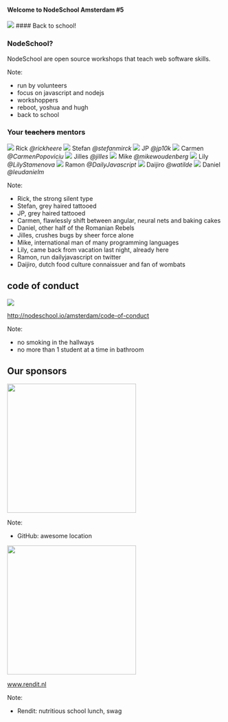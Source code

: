 #### Welcome to NodeSchool Amsterdam #5
<img src="images/nodeschool-logo.png" style="border: 0; box-shadow: none; ">
#### Back to school!


### NodeSchool?

NodeSchool are open source workshops that teach web software skills.

Note:
- run by volunteers
- focus on javascript and nodejs
- workshoppers
- reboot, yoshua and hugh
- back to school


### Your ~~teachers~~ mentors

<div class="hosts">
	<a class="host">
		<img src="https://avatars1.githubusercontent.com/u/803178?v=3&s=400">
		<span>Rick</span>
		<i class="twitter">@rickheere</i>
	</a>
	<a class="host">
		<img src="https://avatars2.githubusercontent.com/u/3287987?v=3&s=400">
		<span>Stefan</span>
		<i class="twitter">@stefanmirck</i>
	</a>
	<a class="host">
		<img src="https://pbs.twimg.com/profile_images/762746347476905985/57EtwLMQ_400x400.jpg">
		<span>JP</span>
		<i class="twitter">@jp10k</i>
	</a>
	<a class="host">
		<img src="images/carmen.jpg">
		<span>Carmen</span>
		<i class="twitter">@CarmenPopoviciu</i>
	</a>
	<a class="host">
		<img src="https://avatars3.githubusercontent.com/u/2955483?v=3&s=460">
		<span>Jilles</span>
		<i class="twitter">@jilles</i>
	</a>
	<a class="host">
		<img src="https://avatars2.githubusercontent.com/u/5583336?v=3&s=460">
		<span>Mike</span>
		<i class="twitter">@mikewoudenberg</i>
	</a>
	<a class="host">
		<img src="https://avatars1.githubusercontent.com/u/13063149?v=3&s=460">
		<span>Lily</span>
		<i class="twitter">@LilyStamenova</i>
	</a>
	<a class="host">
		<img src="images/ramon.jpeg">
		<span>Ramon</span>
		<i class="twitter">@DailyJavascript</i>
	</a>
	<a class="host">
		<img src="images/watilde.jpeg">
		<span>Daijiro</span>
		<i class="twitter">@watilde</i>
	</a>
	<a class="host">
		<img src="images/daniel-leu.jpeg">
		<span>Daniel</span>
		<i class="twitter">@leudanielm</i>
	</a>
</div>

Note:
- Rick, the strong silent type
- Stefan, grey haired tattooed
- JP, grey haired tattooed
- Carmen, flawlessly shift between angular, neural nets and baking cakes
- Daniel, other half of the Romanian Rebels
- Jilles, crushes bugs by sheer force alone
- Mike, international man of many programming languages
- Lily, came back from vacation last night, already here
- Ramon, run dailyjavascript on twitter
- Daijiro, dutch food culture connaissuer and fan of wombats


## code of conduct

<img src="images/excellent.jpg"><!-- .element: class="fragment"  -->

http://nodeschool.io/amsterdam/code-of-conduct <!-- .element: class="fragment"  -->

Note:
- no smoking in the hallways
- no more than 1 student at a time in bathroom


## Our sponsors


<img src="images/Github_logo.png" width="300" class="logo">

Note:
- GitHub: awesome location


<img src="images/rendit.png" width="300" class="logo">

www.rendit.nl

Note:
- Rendit: nutritious school lunch, swag
